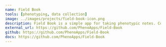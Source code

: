 ```yaml
---
name: Field Book
tools: [phenotyping, data collection]
image: ../images/projects/field-book-icon.png
description: Field Book is a simple app for taking phenotypic notes. Collecting data in the field has traditionally been a laborious process requiring writing notes by hand followed by transcription. Field Book was created to replace paper field books and to enable increased collection speed with greater data integrity.
external_url: https://github.com/PhenoApps/Field-Book
github: https://github.com/PhenoApps/Field-Book
docs: https://github.com/PhenoApps/Field-Book
---
```

